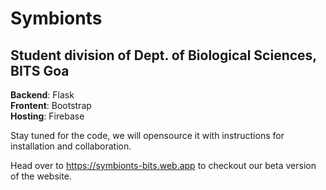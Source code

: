 # Symbionts

## Student division of Dept. of Biological Sciences, BITS Goa

<strong>Backend</strong>: Flask <br>
<strong>Frontent</strong>: Bootstrap <br>
<strong>Hosting</strong>: Firebase <br>

Stay tuned for the code, we will opensource it with instructions for installation and collaboration.

Head over to https://symbionts-bits.web.app to checkout our beta version of the website.

